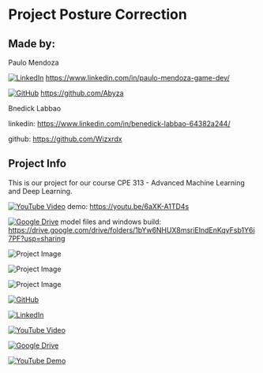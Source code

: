 # Project Posture Correction

## Made by: 

Paulo Mendoza

[![LinkedIn](https://img.shields.io/badge/LinkedIn-Profile-blue?style=flat-square&logo=linkedin)](https://www.linkedin.com/in/paulo-mendoza-game-dev/) https://www.linkedin.com/in/paulo-mendoza-game-dev/

[![GitHub](https://img.shields.io/badge/GitHub-Profile-blue?style=flat-square&logo=github)](https://github.com/Abyza) https://github.com/Abyza

Bnedick Labbao

linkedin: https://www.linkedin.com/in/benedick-labbao-64382a244/

github: https://github.com/Wizxrdx

## Project Info

This is our project for our course CPE 313 - Advanced Machine Learning and Deep Learning.

[![YouTube Video](https://img.shields.io/badge/YouTube%20Video-red?style=flat-square&logo=youtube)](https://youtu.be/6aXK-A1TD4s) demo: https://youtu.be/6aXK-A1TD4s

[![Google Drive](https://img.shields.io/badge/Google%20Drive-Folder-brightgreen?style=flat-square&logo=google-drive)](https://drive.google.com/drive/folders/1bYw6NHUX8msriElndEnKqyFsb1Y6i7PF?usp=sharing) model files and windows build: https://drive.google.com/drive/folders/1bYw6NHUX8msriElndEnKqyFsb1Y6i7PF?usp=sharing



![Project Image](https://github.com/Abyza/Project_Exercise_Posture_Correction/blob/main/Research_Paper/Image_Results/output_application.png)


![Project Image](https://github.com/Abyza/Project_Exercise_Posture_Correction/blob/main/Research_Paper/Image_Results/output_cmap.png)

![Project Image](https://github.com/Abyza/Project_Exercise_Posture_Correction/blob/main/Research_Paper/Image_Results/output_points_lines.jpg)



[![GitHub](https://img.shields.io/badge/GitHub-Profile-blue?style=flat-square&logo=github)](https://github.com/Abyza)

[![LinkedIn](https://img.shields.io/badge/LinkedIn-Profile-blue?style=flat-square&logo=linkedin)](https://www.linkedin.com/in/paulo-mendoza-game-dev/)

[![YouTube Video](https://img.shields.io/badge/YouTube-Channel-red?style=flat-square&logo=youtube)](https://youtu.be/6aXK-A1TD4s)

[![Google Drive](https://img.shields.io/badge/Google%20Drive-Folder-brightgreen?style=flat-square&logo=google-drive)](https://drive.google.com/drive/folders/1bYw6NHUX8msriElndEnKqyFsb1Y6i7PF?usp=sharing)

[![YouTube Demo](https://img.shields.io/badge/YouTube%20Demo-red?style=flat-square&logo=youtube)](https://www.youtube.com/watch?v=your-video-id)



